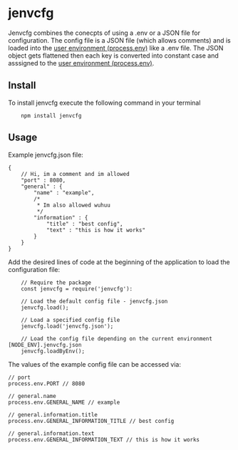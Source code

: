 # jenvcfg

Jenvcfg combines the conecpts of using a .env or a JSON file for configuration. The config file is a JSON file (which allows comments) and is loaded into the [user environment (process.env)](https://nodejs.org/api/process.html#process_process_env) like a .env file. The JSON object gets flattened then each key is converted into constant case and asssigned to the [user environment (process.env)](https://nodejs.org/api/process.html#process_process_env).

## Install
To install jenvcfg execute the following command in your terminal
```
    npm install jenvcfg
```

## Usage

Example jenvcfg.json file:
```
{
    // Hi, im a comment and im allowed
    "port" : 8080,
    "general" : {
        "name" : "example",
        /*
         * Im also allowed wuhuu
         */
        "information" : {
            "title" : "best config",
            "text" : "this is how it works"
        }
    }
}
```

Add the desired lines of code at the beginning of the application to load the configuration file:

```
    // Require the package
    const jenvcfg = require('jenvcfg'):

    // Load the default config file - jenvcfg.json
    jenvcfg.load();

    // Load a specified config file
    jenvcfg.load('jenvcfg.json');

    // Load the config file depending on the current environment [NODE_ENV].jenvcfg.json
    jenvcfg.loadByEnv();
```

The values of the example config file can be accessed via:

```
// port
process.env.PORT // 8080

// general.name
process.env.GENERAL_NAME // example

// general.information.title
process.env.GENERAL_INFORMATION_TITLE // best config

// general.information.text
process.env.GENERAL_INFORMATION_TEXT // this is how it works
```